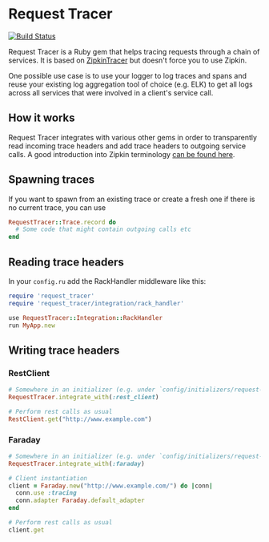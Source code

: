 Request Tracer
==============
[![Build Status](https://travis-ci.org/crealytics/request-tracer.svg)](https://travis-ci.org/crealytics/request-tracer)

Request Tracer is a Ruby gem that helps tracing requests through a chain of services.
It is based on [ZipkinTracer](https://github.com/openzipkin/zipkin-tracer) but doesn't force you to use Zipkin.

One possible use case is to use your logger to log traces and spans and reuse your
existing log aggregation tool of choice (e.g. ELK) to get all logs across all services
that were involved in a client's service call.

How it works
------------
Request Tracer integrates with various other gems in order to transparently
read incoming trace headers and add trace headers to outgoing service calls.
A good introduction into Zipkin terminology [can be found here](http://www.slideshare.net/johanoskarsson/zipkin-strangeloop/25).

Spawning traces
---------------
If you want to spawn from an existing trace or create a fresh one if there is no current trace, you can use
```ruby
RequestTracer::Trace.record do
  # Some code that might contain outgoing calls etc
end
```

Reading trace headers
---------------------
In your `config.ru` add the RackHandler middleware like this:
```ruby
require 'request_tracer'
require 'request_tracer/integration/rack_handler'

use RequestTracer::Integration::RackHandler
run MyApp.new
```

Writing trace headers
---------------------

### RestClient

```ruby
# Somewhere in an initializer (e.g. under `config/initializers/request-tracing.rb`)
RequestTracer.integrate_with(:rest_client)

# Perform rest calls as usual
RestClient.get("http://www.example.com")
```

### Faraday

```ruby
# Somewhere in an initializer (e.g. under `config/initializers/request-tracing.rb`)
RequestTracer.integrate_with(:faraday)

# Client instantiation
client = Faraday.new("http://www.example.com/") do |conn|
  conn.use :tracing
  conn.adapter Faraday.default_adapter
end

# Perform rest calls as usual
client.get
```
